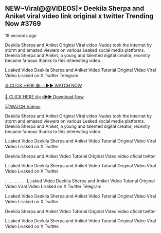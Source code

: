 ## NEW~Viral@@VIDEOS]* Deekila Sherpa and Aniket viral video link original x twitter Trending Now #3769

18 seconds ago

Deekila Sherpa and Aniket Original Viral video Nudes took the internet by storm and amazed viewers on various Leaked social media platforms. Deekila Sherpa and Aniket, a young and talented digital creator, recently became famous thanks to this interesting video.

L𝚎aked Video Deekila Sherpa and Aniket Video Tutorial Original Video Viral Video L𝚎aked on X Twitter Telegram

[🌐 CLICK HERE 🟢==►► WATCH NOW](https://valovideo.net/valo-video/?bom)

[🔴 CLICK HERE 🌐==►► Download Now](https://valovideo.net/valo-video/?bom)

[![WATCH Videos](https://i.imgur.com/dJHk4Zq.gif)](https://valovideo.net/valo-video/?bom)

Deekila Sherpa and Aniket Original Viral video Nudes took the internet by storm and amazed viewers on various Leaked social media platforms. Deekila Sherpa and Aniket, a young and talented digital creator, recently became famous thanks to this interesting video.

L𝚎aked Video Deekila Sherpa and Aniket Video Tutorial Original Video Viral Video L𝚎aked on X Twitter

Deekila Sherpa and Aniket Video Tutorial Original Video video oficial twitter

L𝚎aked Video Deekila Sherpa and Aniket Video Tutorial Original Video Viral Video L𝚎aked on X Twitter

. . . . . . . . . L𝚎aked Video Deekila Sherpa and Aniket Video Tutorial Original Video Viral Video L𝚎aked on X Twitter Telegram

L𝚎aked Video Deekila Sherpa and Aniket Video Tutorial Original Video Viral Video L𝚎aked on X Twitter

Deekila Sherpa and Aniket Video Tutorial Original Video video oficial twitter

L𝚎aked Video Deekila Sherpa and Aniket Video Tutorial Original Video Viral Video L𝚎aked on X Twitter.